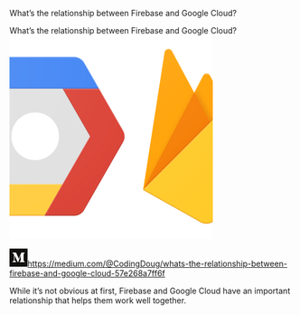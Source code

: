What’s the relationship between Firebase and Google Cloud?

What’s the relationship between Firebase and Google Cloud?
![](../_resources/637dbeaa92e25eab0b8c30433eddf44d.png)

![](../_resources/dd8eb1a59fb41527560e73ccde148120.png)https://medium.com/@CodingDoug/whats-the-relationship-between-firebase-and-google-cloud-57e268a7ff6f

While it’s not obvious at first, Firebase and Google Cloud have an important relationship that helps them work well together.